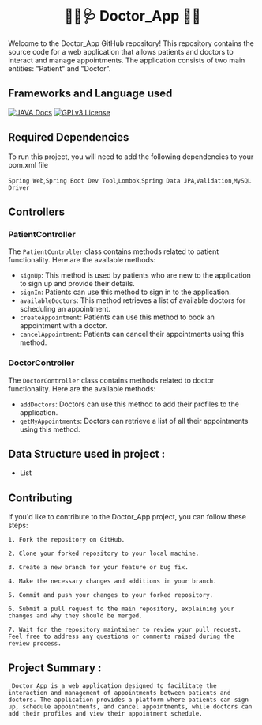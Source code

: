 
<h1 align="center">🧑‍⚕️🩺  Doctor_App  🥼💉</h1>

Welcome to the Doctor_App GitHub repository! This repository contains the source code for a web application that allows patients and doctors to interact and manage appointments. The application consists of two main entities: "Patient" and "Doctor".



## Frameworks and Language used

[![JAVA Docs](https://img.shields.io/badge/JAVA-v20.0.1-blue.svg)](https://docs.oracle.com/en/java/)
[![GPLv3 License](https://img.shields.io/badge/Spring_Boot-v3.0.6-yellow.svg)](https://docs.spring.io/spring-boot/docs/current/reference/htmlsingle/)


## Required Dependencies

To run this project, you will need to add the following dependencies to your pom.xml file

`Spring Web`,`Spring Boot Dev Tool`,`Lombok`,`Spring Data JPA`,`Validation`,`MySQL Driver`



## Controllers
### PatientController

The `PatientController` class contains methods related to patient functionality. Here are the available methods:

* `signUp`: This method is used by patients who are new to the application to sign up and provide their details.
* `signIn`: Patients can use this method to sign in to the application.
* `availableDoctors`: This method retrieves a list of available doctors for scheduling an appointment.
* `createAppointment`: Patients can use this method to book an appointment with a doctor.
* `cancelAppointment`: Patients can cancel their appointments using this method.

### DoctorController

The `DoctorController` class contains methods related to doctor functionality. Here are the available methods:

* `addDoctors`: Doctors can use this method to add their profiles to the application.
* `getMyAppointments`: Doctors can retrieve a list of all their appointments using this method.

## Data Structure used in project :
- List

## Contributing
If you'd like to contribute to the Doctor_App project, you can follow these steps:

    1. Fork the repository on GitHub.

    2. Clone your forked repository to your local machine.

    3. Create a new branch for your feature or bug fix.

    4. Make the necessary changes and additions in your branch.

    5. Commit and push your changes to your forked repository.

    6. Submit a pull request to the main repository, explaining your changes and why they should be merged.

    7. Wait for the repository maintainer to review your pull request. Feel free to address any questions or comments raised during the review process.

## Project Summary :

````
 Doctor_App is a web application designed to facilitate the interaction and management of appointments between patients and doctors. The application provides a platform where patients can sign up, schedule appointments, and cancel appointments, while doctors can add their profiles and view their appointment schedule.
 
````

